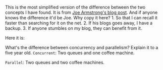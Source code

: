 This is the most simplified version of the difference between the two concepts I have found. It is from [Joe Armstrong's blog post][post]. And if anyone knows the difference it'd be Joe. 
Why copy it here? 1. So that I can recall it faster than searching for it on the net. 2. If his blogs goes away, I have a backup. 3. If anyone stumbles on my blog, they can benefit from it.

Here it is:

What's the difference between concurrency and parallelism? Explain it to a five year old.
`Concurrent`: Two queues and one coffee machine. 

`Parallel`: Two queues and two coffee machines.


[post]: https://joearms.github.io/#2013-04-05%20Concurrent%20and%20Parallel%20Programming